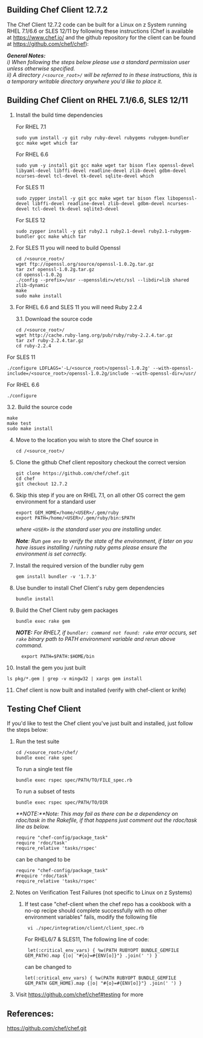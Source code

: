 ## Building Chef Client 12.7.2

The Chef Client 12.7.2 code can be built for a Linux on z System running RHEL 7.1/6.6 or SLES 12/11 by following these instructions (Chef is available at https://www.chef.io/ and the github repository for the client can be found at https://github.com/chef/chef):

_**General Notes:**_   
_i) When following the steps below please use a standard permission user unless otherwise specified._  
_ii) A directory `/<source_root>/` will be referred to in these instructions, this is a temporary writable directory anywhere you'd like to place it._


## Building Chef Client on RHEL 7.1/6.6, SLES 12/11

1. Install the build time dependencies

    For RHEL 7.1 
    ```
    sudo yum install -y git ruby ruby-devel rubygems rubygem-bundler gcc make wget which tar
    ```
	
    For RHEL 6.6 
    ```
    sudo yum -y install git gcc make wget tar bison flex openssl-devel libyaml-devel libffi-devel readline-devel zlib-devel gdbm-devel ncurses-devel tcl-devel tk-devel sqlite-devel which	  
    ```
    
    For SLES 11
    ```
    sudo zypper install -y git gcc make wget tar bison flex libopenssl-devel libffi-devel readline-devel zlib-devel gdbm-devel ncurses-devel tcl-devel tk-devel sqlite3-devel	      
    ```

    For SLES 12
    ```
    sudo zypper install -y git ruby2.1 ruby2.1-devel ruby2.1-rubygem-bundler gcc make which tar    
    ```

2. For SLES 11 you will need to build Openssl  

    ```
    cd /<source_root>/
    wget ftp://openssl.org/source/openssl-1.0.2g.tar.gz
    tar zxf openssl-1.0.2g.tar.gz
    cd openssl-1.0.2g
    ./config --prefix=/usr --openssldir=/etc/ssl --libdir=lib shared zlib-dynamic
    make
    sudo make install
    ```
    
3. For RHEL 6.6 and SLES 11 you will need Ruby 2.2.4
   
   3.1. Download the source code
   ```
   cd /<source_root>/
   wget http://cache.ruby-lang.org/pub/ruby/ruby-2.2.4.tar.gz
   tar zxf ruby-2.2.4.tar.gz
   cd ruby-2.2.4
   ```
	
  For SLES 11
  ```
  ./configure LDFLAGS='-L/<source_root>/openssl-1.0.2g' --with-openssl-include=/<source_root>/openssl-1.0.2g/include --with-openssl-dir=/usr/
  ```
	  
  For RHEL 6.6
  ```
  ./configure
  ```

   3.2. Build the source code
   ```
   make
   make test	  
   sudo make install
   ```
	
4. Move to the location you wish to store the Chef source in

    ```
    cd /<source_root>/
    ```

5. Clone the github Chef client repository checkout the correct version

    ```
    git clone https://github.com/chef/chef.git
    cd chef
    git checkout 12.7.2
    ```

6. Skip this step if you are on RHEL 7.1, on all other OS correct the gem environment for a standard user

    ```
    export GEM_HOME=/home/<USER>/.gem/ruby
    export PATH=/home/<USER>/.gem/ruby/bin:$PATH
    ``` 

    _where `<USER>` is the standard user you are installing under._
       
   _**Note**: Run ```gem env``` to verify the state of the environment, if later on you have issues installing / running ruby gems please ensure the environment is set correctly._
	
7. Install the required version of the bundler ruby gem

   ```
   gem install bundler -v '1.7.3'
   ```
	
8. Use bundler to install Chef Client's ruby gem dependencies

   ```
   bundle install
   ```
    
9. Build the Chef Client ruby gem packages

   ```
   bundle exec rake gem
   ```

   _**NOTE:** For RHEL7, if ```bundler: command not found: rake``` error occurs, set ```rake``` binary path to PATH environment variable and rerun above command._  

    ```
      export PATH=$PATH:$HOME/bin
    ```

10. Install the gem you just built

   ```
   ls pkg/*.gem | grep -v mingw32 | xargs gem install
   ```    
   
11. Chef client is now built and installed (verify with chef-client or knife)


## Testing Chef Client

If you'd like to test the Chef client you've just built and installed, just follow the steps below:

1. Run the test suite
   	
   ```
   cd /<source_root>/chef/
   bundle exec rake spec
   ```  
   To run a single test file
   ```  
   bundle exec rspec spec/PATH/TO/FILE_spec.rb
   ```  
   To run a subset of tests
   ```
   bundle exec rspec spec/PATH/TO/DIR
   ```
   
   _**NOTE:**Note: This may fail as there can be a dependency on rdoc/task in the Rakefile, if that happens just comment out the rdoc/task line as below._

   ```
   require "chef-config/package_task"
   require 'rdoc/task'
   require_relative 'tasks/rspec'
   ```
   can be changed to be

   ```
   require "chef-config/package_task"
   #require 'rdoc/task'
   require_relative 'tasks/rspec'
   ```

2. Notes on Verification Test Failures (not specific to Linux on z Systems)  
   1. If test case "chef-client when the chef repo has a cookbook with a no-op recipe should complete successfully with no other environment variables" fails, modify the following file  

   		``` vi ./spec/integration/client/client_spec.rb```  
     
     	For RHEL6/7 & SLES11, The following line of code:
		
		``` let(:critical_env_vars) { %w(PATH RUBYOPT BUNDLE_GEMFILE GEM_PATH).map {|o| "#{o}=#{ENV[o]}"} .join(' ') }```
	
		can be changed to 
		
		``` 
		let(:critical_env_vars) { %w(PATH RUBYOPT BUNDLE_GEMFILE GEM_PATH GEM_HOME).map {|o| "#{o}=#{ENV[o]}"} .join(' ') }
		```
        	
3. Visit https://github.com/chef/chef#testing for more   

## References:

https://github.com/chef/chef.git
